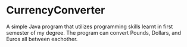 # CurrencyConverter
A simple Java program that utilizes programming skills learnt in first semester of my degree. The program can convert Pounds, Dollars, and Euros all between eachother.

